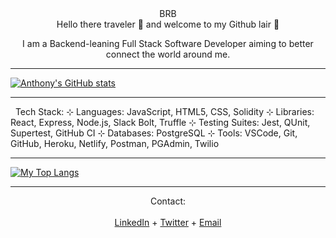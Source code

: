 <div align='center'>BRB</div>
<div align='center'>
Hello there traveler 👋 and welcome to my Github lair 🐉

I am a Backend-leaning Full Stack Software Developer aiming to better connect the world around me.</div>


---


[![Anthony's GitHub stats](https://github-readme-stats.vercel.app/api?username=Anthony-Rosario&hide=stars,issues&show_icons=true&include_all_commits=true&theme=vision-friendly-dark)](https://github.com/Anthony-Rosario/github-readme-stats)


---

&nbsp;
Tech Stack:
⊹ Languages: JavaScript, HTML5, CSS, Solidity
⊹ Libraries: React, Express, Node.js, Slack Bolt, Truffle
⊹ Testing Suites: Jest, QUnit, Supertest, GitHub CI
⊹ Databases: PostgreSQL
⊹ Tools: VSCode, Git, GitHub, Heroku, Netlify, Postman, PGAdmin, Twilio

---


[![My Top Langs](https://github-readme-stats.vercel.app/api/top-langs/?username=Anthony-Rosario&theme=vision-friendly-dark)](https://github.com/Anthony-Rosario/github-readme-stats)

---
<div align='center'>
            Contact:</div></br>

<div align='center'>
<a href='https://www.linkedin.com/in/anthony-rosario'>LinkedIn</a>     +     <a href='https://twitter.com/discountkarate'>Twitter</a>     +     <a href='mailto: anthonymrosario225@gmail.com'>Email</a></div>
